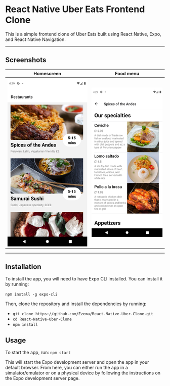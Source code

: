# React Native Uber Eats Frontend Clone

This is a simple frontend clone of Uber Eats built using React Native, Expo, and React Native Navigation.


---
## Screenshots

Homescreen                   |Food menu
:---------------------------:|:---------------------------:
![Homescreen](screenshot.png)|![Menu](screenshot2.png)

---
## Installation

To install the app, you will need to have Expo CLI installed. You can install it by running:

```npm install -g expo-cli```

Then, clone the repository and install the dependencies by running:

- ```git clone https://github.com/Ezema/React-Native-Uber-Clone.git```
- ```cd React-Native-Uber-Clone```
- ```npm install```

## Usage

To start the app, run: ```npm start```

This will start the Expo development server and open the app in your default browser. From here, you can either run the app in a simulator/emulator or on a physical device by following the instructions on the Expo development server page.